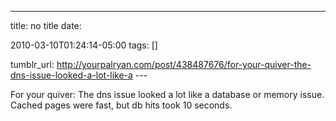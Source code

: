 ---
title: no title
date:

 2010-03-10T01:24:14-05:00 
tags:  []

tumblr_url:
http://yourpalryan.com/post/438487676/for-your-quiver-the-dns-issue-looked-a-lot-like-a
\-\--

For your quiver: The dns issue looked a lot like a database or memory
issue. Cached pages were fast, but db hits took 10 seconds.
